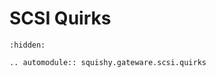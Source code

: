 # SCSI Quirks

```{toctree}
:hidden:

```

```{eval-rst}
.. automodule:: squishy.gateware.scsi.quirks

```
